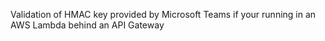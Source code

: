 Validation of HMAC key provided by Microsoft Teams if your running in an AWS Lambda behind an API Gateway
